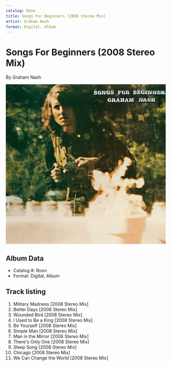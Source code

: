 ```yaml
---
catalog: Roon
title: Songs For Beginners (2008 Stereo Mix)
artist: Graham Nash
format: Digital, Album
---
```


# Songs For Beginners (2008 Stereo Mix)

By Graham Nash

![](../../assets/albumcovers/Graham_Nash-Songs_For_Beginners_2008_Stereo_Mix.png)

## Album Data

- Catalog #: Roon
- Format: Digital, Album


## Track listing


1. Military Madness [2008 Stereo Mix]
2. Better Days [2008 Stereo Mix]
3. Wounded Bird [2008 Stereo Mix]
4. I Used to Be a King [2008 Stereo Mix]
5. Be Yourself [2008 Stereo Mix]
6. Simple Man [2008 Stereo Mix]
7. Man in the Mirror [2008 Stereo Mix]
8. There's Only One [2008 Stereo Mix]
9. Sleep Song [2008 Stereo Mix]
10. Chicago [2008 Stereo Mix]
11. We Can Change the World [2008 Stereo Mix]

